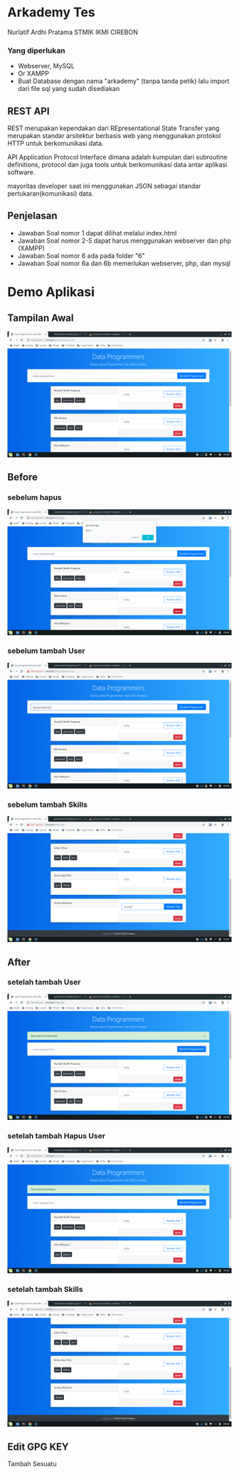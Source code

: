 # Arkademy Tes
Nurlatif Ardhi Pratama
STMIK IKMI CIREBON

### Yang diperlukan

- Webserver, MySQL
- Or XAMPP
- Buat Database dengan nama "arkademy" (tanpa tanda petik) lalu import dari file sql yang sudah disediakan

## REST API
REST merupakan kependakan dari REpresentational State Transfer yang merupakan standar arsitektur berbasis web yang menggunakan protokol HTTP untuk berkomunikasi data.

API Application Protocol Interface dimana adalah kumpulan dari subroutine definitions, protocol dan juga tools untuk berkomunikasi data antar aplikasi software.

mayoritas developer saat ini menggunakan JSON sebagai standar pertukaran(komunikasi) data.

## Penjelasan
- Jawaban Soal nomor 1 dapat dilihat melalui index.html
- Jawaban Soal nomor 2-5 dapat harus menggunakan webserver dan php (XAMPP)
- Jawaban Soal nomor 6 ada pada folder "6"
- Jawaban Soal nomor 6a dan 6b memerlukan webserver, php, dan mysql

# Demo Aplikasi

## Tampilan Awal
![](https://github.com/reserviert97/arkademy_tes/blob/master/image/tampilan.png)

## Before
### sebelum hapus
![](https://github.com/reserviert97/arkademy_tes/blob/master/image/sebelum_hapus.png)

### sebelum tambah User
![](https://github.com/reserviert97/arkademy_tes/blob/master/image/sebelum_tambah.png)

### sebelum tambah Skills
![](https://github.com/reserviert97/arkademy_tes/blob/master/image/tambah_skills.png)

## After

### setelah tambah User
![](https://github.com/reserviert97/arkademy_tes/blob/master/image/setelah_tambah.png)

### setelah tambah Hapus User
![](https://github.com/reserviert97/arkademy_tes/blob/master/image/setelah_hapus.png)

### setelah tambah Skills
![](https://github.com/reserviert97/arkademy_tes/blob/master/image/tambah_skill_after.png)


## Edit GPG KEY

Tambah Sesuatu